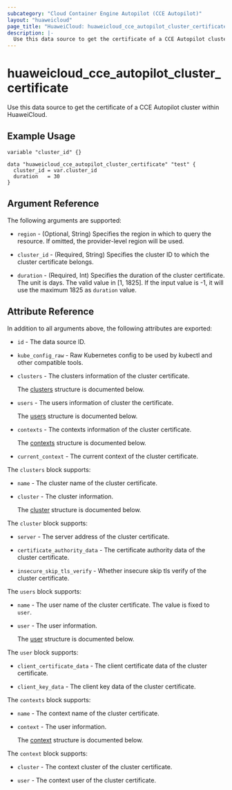 ```yaml
---
subcategory: "Cloud Container Engine Autopilot (CCE Autopilot)"
layout: "huaweicloud"
page_title: "HuaweiCloud: huaweicloud_cce_autopilot_cluster_certificate"
description: |-
  Use this data source to get the certificate of a CCE Autopilot cluster within HuaweiCloud.
---
```


# huaweicloud_cce_autopilot_cluster_certificate

Use this data source to get the certificate of a CCE Autopilot cluster within HuaweiCloud.

## Example Usage

```hcl
variable "cluster_id" {}

data "huaweicloud_cce_autopilot_cluster_certificate" "test" {
  cluster_id = var.cluster_id
  duration   = 30
}
```

## Argument Reference

The following arguments are supported:

* `region` - (Optional, String) Specifies the region in which to query the resource.
  If omitted, the provider-level region will be used.

* `cluster_id` - (Required, String) Specifies the cluster ID to which the cluster certificate belongs.

* `duration` - (Required, Int) Specifies the duration of the cluster certificate.
  The unit is days. The valid value in [1, 1825]. If the input value is -1,
  it will use the maximum 1825 as `duration` value.

## Attribute Reference

In addition to all arguments above, the following attributes are exported:

* `id` - The data source ID.

* `kube_config_raw` - Raw Kubernetes config to be used by kubectl and other compatible tools.

* `clusters` - The clusters information of the cluster certificate.

  The [clusters](#clusters_struct) structure is documented below.

* `users` - The users information of cluster the certificate.

  The [users](#users_struct) structure is documented below.

* `contexts` - The contexts information of the cluster certificate.

  The [contexts](#contexts_struct) structure is documented below.

* `current_context` - The current context of the cluster certificate.

<a name="clusters_struct"></a>
The `clusters` block supports:

* `name` - The cluster name of the cluster certificate.

* `cluster` - The cluster information.

  The [cluster](#clusters_cluster_struct) structure is documented below.

<a name="clusters_cluster_struct"></a>
The `cluster` block supports:

* `server` - The server address of the cluster certificate.

* `certificate_authority_data` - The certificate authority data of the cluster certificate.

* `insecure_skip_tls_verify` - Whether insecure skip tls verify of the cluster certificate.

<a name="users_struct"></a>
The `users` block supports:

* `name` - The user name of the cluster certificate.
  The value is fixed to `user`.

* `user` - The user information.

  The [user](#users_user_struct) structure is documented below.

<a name="users_user_struct"></a>
The `user` block supports:

* `client_certificate_data` - The client certificate data of the cluster certificate.

* `client_key_data` - The client key data of the cluster certificate.

<a name="contexts_struct"></a>
The `contexts` block supports:

* `name` - The context name of the cluster certificate.

* `context` - The user information.

  The [context](#contexts_context_struct) structure is documented below.

<a name="contexts_context_struct"></a>
The `context` block supports:

* `cluster` - The context cluster of the cluster certificate.

* `user` - The context user of the cluster certificate.

